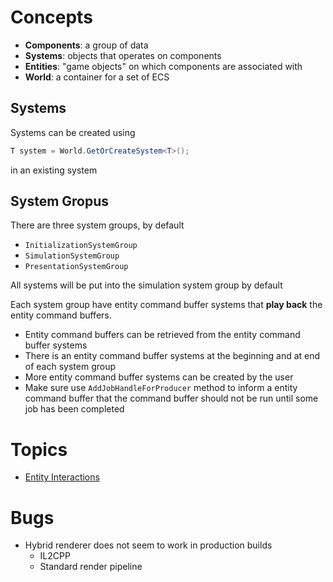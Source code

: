 # Concepts

- **Components**: a group of data
- **Systems**: objects that operates on components
- **Entities**: "game objects" on which components are associated with
- **World**: a container for a set of ECS

## Systems

Systems can be created using

```cs
T system = World.GetOrCreateSystem<T>();
```

in an existing system

## System Gropus

There are three system groups, by default

- `InitializationSystemGroup`
- `SimulationSystemGroup`
- `PresentationSystemGroup`

All systems will be put into the simulation system group by default

Each system group have entity command buffer systems that **play back** the
entity command buffers.

- Entity command buffers can be retrieved from the entity command buffer systems
- There is an entity command buffer systems at the beginning and at end of each
  system group
- More entity command buffer systems can be created by the user
- Make sure use `AddJobHandleForProducer` method to inform a entity command
  buffer that the command buffer should not be run until some job has been
  completed

# Topics

- [Entity Interactions](EntityInteractions.md)

# Bugs

- Hybrid renderer does not seem to work in production builds
  - IL2CPP
  - Standard render pipeline
